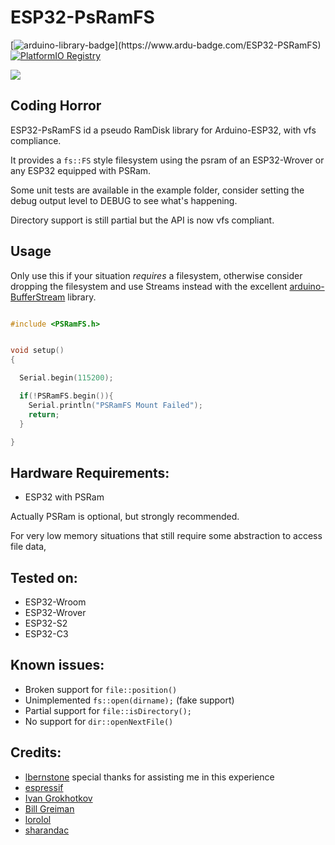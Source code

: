 # ESP32-PsRamFS

[![arduino-library-badge](https://www.ardu-badge.com/badge/ESP32-PSRamFS.svg?)](https://www.ardu-badge.com/ESP32-PSRamFS)
[![PlatformIO Registry](https://badges.registry.platformio.org/packages/tobozo/library/ESP32-PSRamFS.svg)](https://registry.platformio.org/packages/libraries/tobozo/ESP32-PSRamFS)


![](extras/logo.jpeg)




Coding Horror
-------------

ESP32-PsRamFS id a pseudo RamDisk library for Arduino-ESP32, with vfs compliance.

It provides a `fs::FS` style filesystem using the psram of an ESP32-Wrover or any ESP32 equipped with PSRam.

Some unit tests are available in the example folder, consider setting the debug output level
to DEBUG to see what's happening.

Directory support is still partial but the API is now vfs compliant.

Usage
-----

Only use this if your situation *requires* a filesystem, otherwise consider dropping the
filesystem and use Streams instead with the excellent [arduino-BufferStream](https://github.com/IndustrialShields/arduino-BufferStream) library.


```C

#include <PSRamFS.h>


void setup()
{

  Serial.begin(115200);

  if(!PSRamFS.begin()){
    Serial.println("PSRamFS Mount Failed");
    return;
  }

}


```


Hardware Requirements:
---------------------

- ESP32 with PSRam

Actually PSRam is optional, but strongly recommended.

For very low memory situations that still require some abstraction to access file data,



Tested on:
----------

- ESP32-Wroom
- ESP32-Wrover
- ESP32-S2
- ESP32-C3


Known issues:
------------

- Broken support for `file::position()`
- Unimplemented `fs::open(dirname);` (fake support)
- Partial support for `file::isDirectory();`
- No support for `dir::openNextFile()`



Credits:
--------

- [lbernstone](https://github.com/lbernstone) special thanks for assisting me in this experience
- [espressif](https://github.com/espressif)
- [Ivan Grokhotkov](https://github.com/igrr)
- [Bill Greiman](https://github.com/greiman/RamDisk)
- [lorolol](https://github.com/lorol)
- [sharandac](https://github.com/sharandac)



